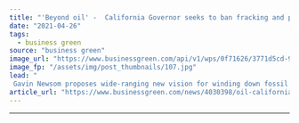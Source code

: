```yaml
---
title: "'Beyond oil' -  California Governor seeks to ban fracking and phase out fossil fuel production"
date: "2021-04-26"
tags: 
  - business green
source: "business green"
image_url: "https://www.businessgreen.com/api/v1/wps/0f71626/3771d5cd-98cb-4b13-ae64-f3756612d2a3/3/fracking-pipes-185x114.jpg"
image_fp: "/assets/img/post_thumbnails/107.jpg"
lead: "
 Gavin Newsom proposes wide-ranging new vision for winding down fossil fuel production in the world's fifth largest economy ..."
article_url: "https://www.businessgreen.com/news/4030398/oil-california-governor-seeks-ban-fracking-phase-fossil-fuel-production"
---
```


---

